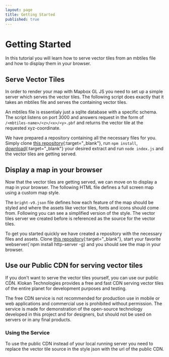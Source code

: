 ```yaml
---
layout: page
title: Getting Started
published: true
---
```


# Getting Started

In this tutorial you will learn how to serve vector tiles from an mbtiles file and how to display them in your browser. 

## Serve Vector Tiles

In order to render your map with Mapbox GL JS you need to set up a simple server which serves the vector tiles. The following script does exactly that it takes an mbtiles file and serves the containing vector tiles.

<script src="https://gist.github.com/manuelroth/8c03fe64bb2926e7f96e688c6bb1353c.js"></script>

An mbtiles file is essentialy just a sqlite database with a specific schema. The script listens on port 3000 and answers request in the form of `/<mbtiles-name>/<z>/<x>/<y>.pbf` and returns the vector tile at the requested xyz-coordinate.

We have prepared a repository containing all the necessary files for you. Simply clone [this repository](https://github.com/osm2vectortiles/mbtiles-server-example){:target="_blank"}, run `npm install`, [download](osm2vectortiles.org/downloads){:target="_blank"} your desired extract and run `node index.js` and the vector tiles are getting served.

## Display a map in your browser

Now that the vector tiles are getting served, we can move on to display a map in your browser. The following HTML file defines a full screen map using a custom map style.

<script src="https://gist.github.com/manuelroth/06380f112ff31a9b8f65b4971f1ee910.js"></script>

The `bright-v9.json` file defines how each feature of the map should be styled and where the assets like vector tiles, fonts and icons should come from. Following you can see a simplified version of the style. The vector tiles server we created before is referenced as the source for the vector tiles.

<script src="https://gist.github.com/manuelroth/d67f1ae67dddbb659ff17a7bb854096d.js"></script>

To get you started quickly we have created a repository with the necessary files and assets. Clone [this repository](https://github.com/osm2vectortiles/mapbox-gl-js-example){:target="_blank"}, start your favorite webserver(`npm install http-server -g) and you should see the map in your browser.

## Use our Public CDN for serving vector tiles

If you don't want to serve the vector tiles yourself, you can use our public CDN. Klokan Technologies provides a free and fast CDN serving vector tiles of the entire planet for development purposes and testing.

The free CDN service is not recommended for production use in mobile or web applications and commercial use is prohibited without permission. The service is made for demonstration of the open-source technology developed in this project and for designers, but should not be used on servers or in any final products.

### Using the Service

To use the public CDN instead of your local running server you need to replace the vector tile source in the style json with the url of the public CDN.

<script src="https://gist.github.com/manuelroth/427dbf552f69ebb997929148587deda4.js"></script>